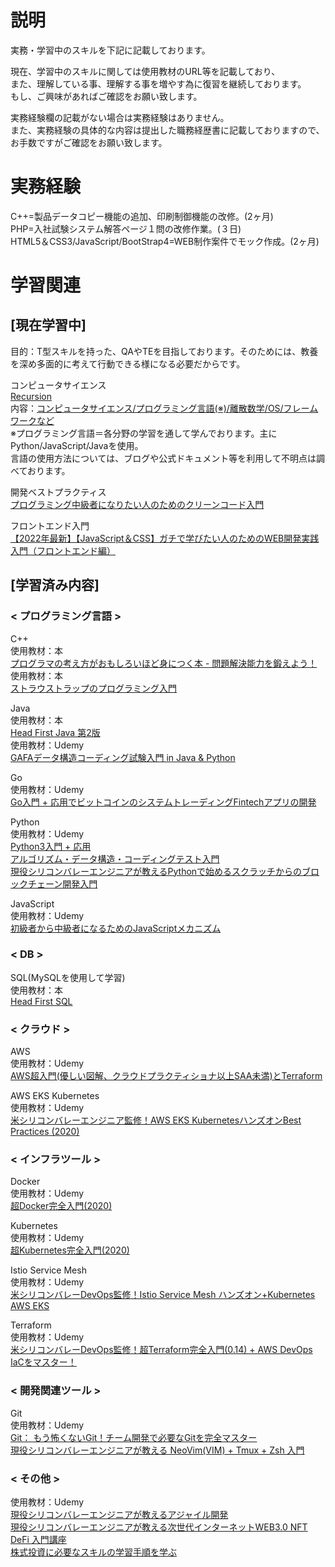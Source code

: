 # 説明
実務・学習中のスキルを下記に記載しております。<br>

現在、学習中のスキルに関しては使用教材のURL等を記載しており、<br>
また、理解している事、理解する事を増やす為に復習を継続しております。<br>
もし、ご興味があればご確認をお願い致します。

実務経験欄の記載がない場合は実務経験はありません。<br>
また、実務経験の具体的な内容は提出した職務経歴書に記載しておりますので、<br>
お手数ですがご確認をお願い致します。<br>


# 実務経験
C++=製品データコピー機能の追加、印刷制御機能の改修。(2ヶ月)<br>
PHP=入社試験システム解答ページ１問の改修作業。(３日)<br>
HTML5＆CSS3/JavaScript/BootStrap4=WEB制作案件でモック作成。(2ヶ月)


# 学習関連
## [現在学習中]
目的：T型スキルを持った、QAやTEを目指しております。そのためには、教養を深め多面的に考えて行動できる様になる必要だからです。<br>

コンピュータサイエンス<br>
[Recursion](https://recursionist.io/)<br>
内容：[コンピュータサイエンス/プログラミング言語(※)/離散数学/OS/フレームワークなど](https://recursionist.io/course)<br>
※プログラミング言語＝各分野の学習を通して学んでおります。主にPython/JavaScript/Javaを使用。<br>
言語の使用方法については、ブログや公式ドキュメント等を利用して不明点は調べております。<br>

開発ベストプラクティス<br>
[プログラミング中級者になりたい人のためのクリーンコード入門](https://www.udemy.com/course/clean-code-tutorial/)<br>

フロントエンド入門<br>
[【2022年最新】【JavaScript＆CSS】ガチで学びたい人のためのWEB開発実践入門（フロントエンド編）](https://www.udemy.com/course/front-dev-tutorial/)

## [学習済み内容]
### < プログラミング言語 >
C++<br>
使用教材：本<br>
[プログラマの考え方がおもしろいほど身につく本 - 問題解決能力を鍛えよう！](https://www.kinokuniya.co.jp/f/dsg-08-9989243085)<br>
使用教材：本<br>
[ストラウストラップのプログラミング入門](https://www.shoeisha.co.jp/book/detail/9784798119595)<br>

Java<br>
使用教材：本<br>
[Head First Java 第2版](https://www.oreilly.co.jp/books/4873112796/)<br>
使用教材：Udemy<br>
[GAFAデータ構造コーディング試験入門 in Java & Python](https://www.udemy.com/course/data-kouzou-coding-interview-test-beginner/)<br>

Go<br>
使用教材：Udemy<br>
[Go入門 + 応用でビットコインのシステムトレーディングFintechアプリの開発](https://www.udemy.com/course/go-fintech/)<br>

Python<br>
使用教材：Udemy<br>
[Python3入門 + 応用](https://www.udemy.com/course/python-beginner/)<br>
[アルゴリズム・データ構造・コーディングテスト入門](https://www.udemy.com/course/python-algo/)<br>
[現役シリコンバレーエンジニアが教えるPythonで始めるスクラッチからのブロックチェーン開発入門](https://www.udemy.com/course/python-blockchain/)<br>

JavaScript<br>
使用教材：Udemy<br>
[初級者から中級者になるためのJavaScriptメカニズム](https://www.udemy.com/course/javascript-essence/)<br>
  
### < DB >
SQL(MySQLを使用して学習)<br>
使用教材：本<br>
[Head First SQL](https://www.oreilly.co.jp/books/9784873113692/)<br>

### < クラウド >
AWS<br>
使用教材：Udemy<br>
[AWS超入門(優しい図解、クラウドプラクティショナ以上SAA未満)とTerraform](https://www.udemy.com/course/aws-nyumon-beginner-cloud-practitioner-ec2-vpc-rds-s3-elb-lambda-iam/)<br>

AWS EKS Kubernetes<br>
使用教材：Udemy<br>
[米シリコンバレーエンジニア監修！AWS EKS KubernetesハンズオンBest Practices (2020)](https://www.udemy.com/share/103pEQAEMed1xURH0J/)<br>

### < インフラツール >
Docker<br>
使用教材：Udemy<br>
[超Docker完全入門(2020)](https://www.udemy.com/course/linux-docker-compose-dockerfile-kanzennyumon/)<br>

Kubernetes<br>
使用教材：Udemy<br>
[超Kubernetes完全入門(2020)](https://www.udemy.com/course/kubernetes-docker-container-devops-kanzen-nyumon/)<br>

Istio Service Mesh<br>
使用教材：Udemy<br>
[米シリコンバレーDevOps監修！Istio Service Mesh ハンズオン+Kubernetes AWS EKS](https://www.udemy.com/course/istio-service-mesh-kubernetes-aws-eks-2020-handson/)<br>

Terraform<br>
使用教材：Udemy<br>
[米シリコンバレーDevOps監修！超Terraform完全入門(0.14) + AWS DevOps IaCをマスター！](https://www.udemy.com/course/hashicorp-terraform-aws-devops-iac/)<br>

### < 開発関連ツール >
Git<br>
使用教材：Udemy<br>
[Git： もう怖くないGit！チーム開発で必要なGitを完全マスター](https://www.udemy.com/course/unscared_git/)<br>
[現役シリコンバレーエンジニアが教える NeoVim(VIM) + Tmux + Zsh 入門](https://www.udemy.com/course/vim-tmux-zsh/)<br>

### < その他 >
使用教材：Udemy<br>
[現役シリコンバレーエンジニアが教えるアジャイル開発](https://www.udemy.com/share/102Ho4AEMed1xURH0J/)<br>
[現役シリコンバレーエンジニアが教える次世代インターネットWEB3.0 NFT DeFi 入門講座](https://www.udemy.com/course/web30-nft-defi/)<br>
[株式投資に必要なスキルの学習手順を学ぶ](https://www.udemy.com/course/jun-sakai-trading-course1/)<br>


